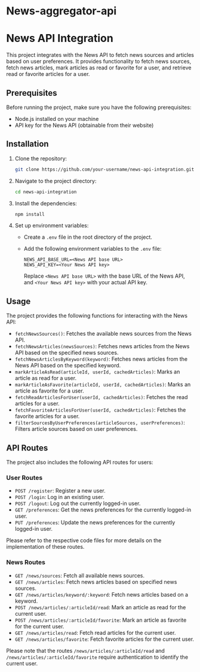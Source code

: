 # News-aggregator-api

# News API Integration

This project integrates with the News API to fetch news sources and articles based on user preferences. It provides functionality to fetch news sources, fetch news articles, mark articles as read or favorite for a user, and retrieve read or favorite articles for a user.

## Prerequisites

Before running the project, make sure you have the following prerequisites:

- Node.js installed on your machine
- API key for the News API (obtainable from their website)

## Installation

1. Clone the repository:

   ```bash
   git clone https://github.com/your-username/news-api-integration.git
   ```

2. Navigate to the project directory:

   ```bash
   cd news-api-integration
   ```

3. Install the dependencies:

   ```bash
   npm install
   ```

4. Set up environment variables:

   - Create a `.env` file in the root directory of the project.
   - Add the following environment variables to the `.env` file:

     ```plaintext
     NEWS_API_BASE_URL=<News API base URL>
     NEWS_API_KEY=<Your News API key>
     ```

     Replace `<News API base URL>` with the base URL of the News API, and `<Your News API key>` with your actual API key.

## Usage

The project provides the following functions for interacting with the News API:

- `fetchNewsSources()`: Fetches the available news sources from the News API.
- `fetchNewsArticles(newsSources)`: Fetches news articles from the News API based on the specified news sources.
- `fetchNewsArticlesByKeyword(keyword)`: Fetches news articles from the News API based on the specified keyword.
- `markArticleAsRead(articleId, userId, cachedArticles)`: Marks an article as read for a user.
- `markArticleAsFavorite(articleId, userId, cachedArticles)`: Marks an article as favorite for a user.
- `fetchReadArticlesForUser(userId, cachedArticles)`: Fetches the read articles for a user.
- `fetchFavoriteArticlesForUser(userId, cachedArticles)`: Fetches the favorite articles for a user.
- `filterSourcesByUserPreferences(articleSources, userPreferences)`: Filters article sources based on user preferences.

## API Routes
The project also includes the following API routes for users:

### User Routes

- `POST /register`: Register a new user.
- `POST /login`: Log in an existing user.
- `POST /logout`: Log out the currently logged-in user.
- `GET /preferences`: Get the news preferences for the currently logged-in user.
- `PUT /preferences`: Update the news preferences for the currently logged-in user.

Please refer to the respective code files for more details on the implementation of these routes.

### News Routes

- `GET /news/sources`: Fetch all available news sources.
- `GET /news/articles`: Fetch news articles based on specified news sources.
- `GET /news/articles/keyword/:keyword`: Fetch news articles based on a keyword.
- `POST /news/articles/:articleId/read`: Mark an article as read for the current user.
- `POST /news/articles/:articleId/favorite`: Mark an article as favorite for the current user.
- `GET /news/articles/read`: Fetch read articles for the current user.
- `GET /news/articles/favorite`: Fetch favorite articles for the current user.

Please note that the routes `/news/articles/:articleId/read` and `/news/articles/:articleId/favorite` require authentication to identify the current user.
